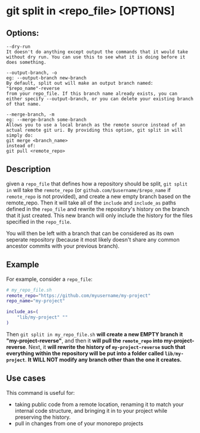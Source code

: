 # git split in <repo_file> [OPTIONS]

## Options:

```
--dry-run
It doesn't do anything except output the commands that it would take without dry run. You can use this to see what it is doing before it does something.

--output-branch, -o
eg: --output-branch new-branch
By default, split out will make an output branch named:
"$repo_name"-reverse
from your repo_file. If this branch name already exists, you can either specify --output-branch, or you can delete your existing branch of that name.

--merge-branch, -m
eg: --merge-branch some-branch
Allows you to use a local branch as the remote source instead of an actual remote git uri. By providing this option, git split in will simply do:
git merge <branch_name>
instead of:
git pull <remote_repo>
```

## Description

given a `repo_file` that defines how a repository should be split, `git split in` will take the `remote_repo` (or `github.com/$username/$repo_name` if `remote_repo` is not provided), and create a new empty branch based on the remote_repo. Then it will take all of the `include` and `include_as` paths defined in the `repo_file` and rewrite the repository's history on the branch that it just created. This new branch will only include the history for the files specified in the `repo_file`.

You will then be left with a branch that can be considered as its own seperate repository (because it most likely doesn't share any common ancestor commits with your previous branch).


## Example

For example, consider a `repo_file`:

```sh
# my_repo_file.sh
remote_repo="https://github.com/myusername/my-project"
repo_name="my-project"

include_as=(
    "lib/my-project" ""
)
```

Then `git split in my_repo_file.sh` **will create a new EMPTY branch it "my-project-reverse"**, and then it **will pull the `remote_repo` into my-project-reverse**. Next, it **will rewrite the history of `my-project-reverse` such that everything within the repository will be put into a folder called `lib/my-project`**. **It WILL NOT modify any branch other than the one it creates.**

## Use cases

This command is useful for:

- taking public code from a remote location, renaming it to match your internal code structure, and bringing it in to your project while preserving the history.
- pull in changes from one of your monorepo projects
